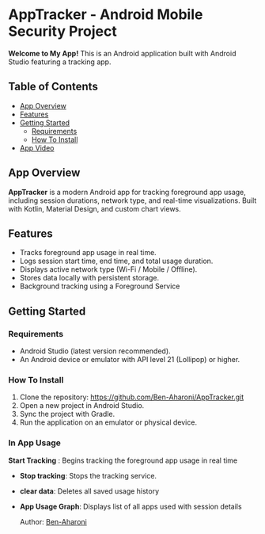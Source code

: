 # AppTracker - Android Mobile Security Project

**Welcome to My App!** This is an Android application built with Android Studio featuring a tracking app.

## Table of Contents
- [App Overview](#app-overview)
- [Features](#features)
- [Getting Started](#getting-started)
  - [Requirements](#requirements)
  - [How To Install](#how-to-install)
- [App Video](#app-video)

## App Overview
**AppTracker** is a modern Android app for tracking foreground app usage, including session durations, network type, and real-time visualizations. Built with Kotlin, Material Design, and custom chart views.

## Features
- Tracks foreground app usage in real time.
- Logs session start time, end time, and total usage duration.
- Displays active network type (Wi-Fi / Mobile / Offline).
- Stores data locally with persistent storage.
- Background tracking using a Foreground Service

## Getting Started

### Requirements
- Android Studio (latest version recommended).
- An Android device or emulator with API level 21 (Lollipop) or higher.


### How To Install
1. Clone the repository: https://github.com/Ben-Aharoni/AppTracker.git
2. Open a new project in Android Studio.
4. Sync the project with Gradle.
5. Run the application on an emulator or physical device.

### In App Usage
**Start Tracking** : Begins tracking the foreground app usage in real time
- **Stop tracking**: Stops the tracking service.
- **clear data**: Deletes all saved usage history
- **App Usage Graph**:  Displays list of all apps used with session details

  Author: [Ben-Aharoni](https://github.com/Ben-Aharoni)
